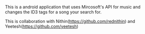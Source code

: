 This is a android application that uses Mircosoft's API for music and changes the ID3 tags for a song your search for.

This is collaboration with Nithin(https://github.com/rednithin) and Yeetesh(https://github.com/yeetesh)
